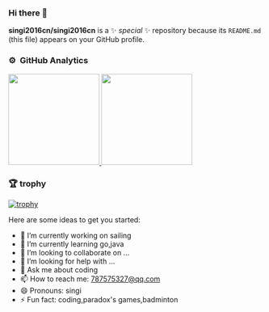 ### Hi there 👋


**singi2016cn/singi2016cn** is a ✨ _special_ ✨ repository because its `README.md` (this file) appears on your GitHub profile.

### ⚙️ &nbsp;GitHub Analytics

<a href="https://github.com/singi2016cn">
  <img height="180em" src="https://github-readme-stats-eight-theta.vercel.app/api?username=singi2016cn&show_icons=true&theme=react&include_all_commits=true&count_private=true"/>
  <img height="180em" src="https://github-readme-stats-eight-theta.vercel.app/api/top-langs/?username=singi2016cn&layout=compact&langs_count=8&theme=react"/>
</a>

### :trophy: trophy

[![trophy](https://github-profile-trophy.vercel.app/?username=singi2016cn)](https://github.com/ryo-ma/github-profile-trophy)


Here are some ideas to get you started:

- 🔭 I’m currently working on sailing
- 🌱 I’m currently learning go,java
- 👯 I’m looking to collaborate on ...
- 🤔 I’m looking for help with ...
- 💬 Ask me about coding
- 📫 How to reach me: 787575327@qq.com
- 😄 Pronouns: singi
- ⚡ Fun fact: coding,paradox's games,badminton


